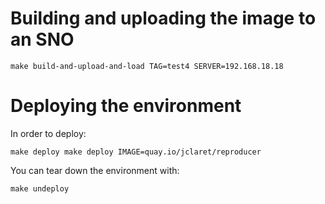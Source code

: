 # Building and uploading the image to an SNO

```
make build-and-upload-and-load TAG=test4 SERVER=192.168.18.18
```

# Deploying the environment

In order to deploy:
```
make deploy make deploy IMAGE=quay.io/jclaret/reproducer
```

You can tear down the environment with:
```
make undeploy
```
